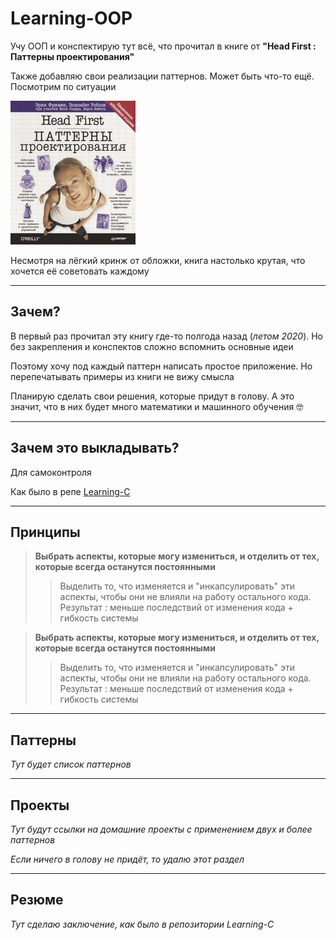 # Learning-OOP

Учу ООП и конспектирую тут всё, что прочитал в книге от **"Head First : Паттерны проектирования"**

Также добавляю свои реализации паттернов. Может быть что-то ещё. Посмотрим по ситуации

![book](https://raw.githubusercontent.com/andybeardness/Learning-OOP/main/imgs/book.jpg)

Несмотря на лёгкий кринж от обложки, книга настолько крутая, что хочется её советовать каждому

----

## Зачем?

В первый раз прочитал эту книгу где-то полгода назад (_летом 2020_). Но без закрепления и конспектов сложно вспомнить основные идеи

Поэтому хочу под каждый паттерн написать простое приложение. Но перепечатывать примеры из книги не вижу смысла

Планирую сделать свои решения, которые придут в голову. А это значит, что в них будет много математики и машинного обучения 🤓

----

## Зачем это выкладывать?

Для самоконтроля

Как было в репе [Learning-C](https://github.com/andybeardness/Learning-C)

----

## Принципы

> **Выбрать аспекты, которые могу измениться, и отделить от тех, которые всегда останутся постоянными**
>> Выделить то, что изменяется и "инкапсулировать" эти аспекты, чтобы они не влияли на работу остального кода. Результат : меньше последствий от изменения кода + гибкость системы


> **Выбрать аспекты, которые могу измениться, и отделить от тех, которые всегда останутся постоянными**
>> Выделить то, что изменяется и "инкапсулировать" эти аспекты, чтобы они не влияли на работу остального кода. Результат : меньше последствий от изменения кода + гибкость системы

----

## Паттерны

_Тут будет список паттернов_

----

## Проекты

_Тут будут ссылки на домашние проекты с применением двух и более паттернов_

_Если ничего в голову не придёт, то удалю этот раздел_


----

## Резюме

_Тут сделаю заключение, как было в репозитории Learning-C_